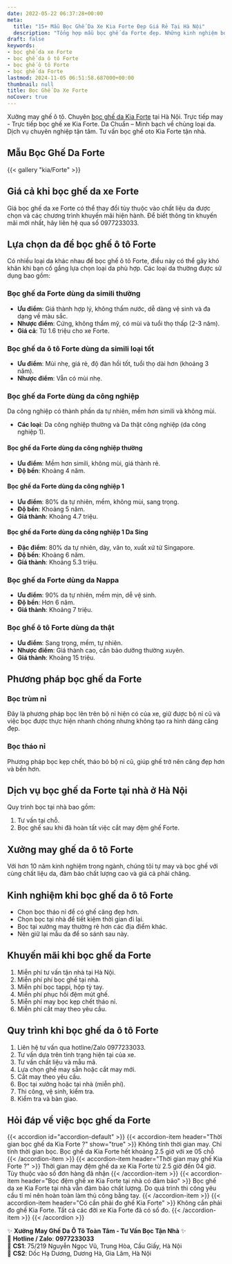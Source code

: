 ```yaml
---
date: 2022-05-22 06:37:28+00:00
meta:
  title: "15+ Mẫu Bọc Ghế Da Xe Kia Forte Đẹp Giá Rẻ Tại Hà Nội"
  description: "Tổng hợp mẫu bọc ghế da Forte đẹp. Những kinh nghiệm bọc ghế ô tô Kia Forte. Chương trình khuyến mãi bọc ghế Forte. Bảng giá bọc ghế da xe Kia Forte"
draft: false
keywords:
- bọc ghế da xe Forte
- bọc ghế da ô tô Forte
- bọc ghế ô tô Forte
- bọc ghế da Forte
lastmod: 2024-11-05 06:51:58.687000+00:00
thumbnail: null
title: Bọc Ghế Da Xe Forte
noCover: true
---
```


Xưởng may ghế ô tô. Chuyên [bọc ghế da Kia Forte](https://bocgheoto.vn/kia/boc-ghe-da-xe-kia-forte.html/) tại Hà Nội. Trực tiếp may - Trực tiếp bọc ghế xe Kia Forte. Da Chuẩn – Minh bạch về chủng loại da. Dịch vụ chuyên nghiệp tận tâm. Tư vấn bọc ghế oto Kia Forte tận nhà.

## Mẫu Bọc Ghế Da Forte
{{< gallery "kia/Forte" >}}

## Giá cả khi bọc ghế da xe Forte

Giá bọc ghế da xe Forte có thể thay đổi tùy thuộc vào chất liệu da được chọn và các chương trình khuyến mãi hiện hành. Để biết thông tin khuyến mãi mới nhất, hãy liên hệ qua số 0977233033.

## Lựa chọn da để bọc ghế ô tô Forte

Có nhiều loại da khác nhau để bọc ghế ô tô Forte, điều này có thể gây khó khăn khi bạn cố gắng lựa chọn loại da phù hợp. Các loại da thường được sử dụng bao gồm:

### Bọc ghế da Forte dùng da simili thường
- **Ưu điểm**: Giá thành hợp lý, không thấm nước, dễ dàng vệ sinh và đa dạng về màu sắc.
- **Nhược điểm**: Cứng, không thẩm mỹ, có mùi và tuổi thọ thấp (2-3 năm).
- **Giá cả**: Từ 1.6 triệu cho xe Forte.

### Bọc ghế da ô tô Forte dùng da simili loại tốt
- **Ưu điểm**: Mùi nhẹ, giá rẻ, độ đàn hồi tốt, tuổi thọ dài hơn (khoảng 3 năm).
- **Nhược điểm**: Vẫn có mùi nhẹ.

### Bọc ghế da Forte dùng da công nghiệp
Da công nghiệp có thành phần da tự nhiên, mềm hơn simili và không mùi.
- **Các loại**: Da công nghiệp thường và Da thật công nghiệp (da công nghiệp 1).

#### Bọc ghế da Forte dùng da công nghiệp thường
- **Ưu điểm**: Mềm hơn simili, không mùi, giá thành rẻ.
- **Độ bền**: Khoảng 4 năm.

#### Bọc ghế da Forte dùng da công nghiệp 1
- **Ưu điểm**: 80% da tự nhiên, mềm, không mùi, sang trọng.
- **Độ bền**: Khoảng 5 năm.
- **Giá thành**: Khoảng 4.7 triệu.

#### Bọc ghế da Forte dùng da công nghiệp 1 Da Sing
- **Đặc điểm**: 80% da tự nhiên, dày, vân to, xuất xứ từ Singapore.
- **Độ bền**: Khoảng 6 năm.
- **Giá thành**: Khoảng 5.3 triệu.

### Bọc ghế da Forte dùng da Nappa
- **Ưu điểm**: 90% da tự nhiên, mềm mịn, dễ vệ sinh.
- **Độ bền**: Hơn 6 năm.
- **Giá thành**: Khoảng 7 triệu.

### Bọc ghế ô tô Forte dùng da thật
- **Ưu điểm**: Sang trọng, mềm, tự nhiên.
- **Nhược điểm**: Giá thành cao, cần bảo dưỡng thường xuyên.
- **Giá thành**: Khoảng 15 triệu.

## Phương pháp bọc ghế da Forte

### Bọc trùm nỉ
Đây là phương pháp bọc lên trên bộ nỉ hiện có của xe, giữ được bộ nỉ cũ và việc bọc được thực hiện nhanh chóng nhưng không tạo ra hình dáng căng đẹp.

### Bọc tháo nỉ
Phương pháp bọc kẹp chết, tháo bỏ bộ nỉ cũ, giúp ghế trở nên căng đẹp hơn và bền hơn.

## Dịch vụ bọc ghế da Forte tại nhà ở Hà Nội

Quy trình bọc tại nhà bao gồm: 
1. Tư vấn tại chỗ.
2. Bọc ghế sau khi đã hoàn tất việc cắt may đệm ghế Forte.

## Xưởng may ghế da ô tô Forte

Với hơn 10 năm kinh nghiệm trong ngành, chúng tôi tự may và bọc ghế với cùng chất liệu da, đảm bảo chất lượng cao và giá cả phải chăng.

## Kinh nghiệm khi bọc ghế da ô tô Forte
- Chọn bọc tháo nỉ để có ghế căng đẹp hơn.
- Chọn bọc tại nhà để tiết kiệm thời gian đi lại.
- Bọc tại xưởng may thường rẻ hơn các địa điểm khác.
- Nên giữ lại mẫu da để so sánh sau này.

## Khuyến mãi khi bọc ghế da Forte
1. Miễn phí tư vấn tận nhà tại Hà Nội.
2. Miễn phí phí bọc ghế tại nhà.
3. Miễn phí bọc tappi, hộp tỳ tay.
4. Miễn phí phục hồi đệm mút ghế.
5. Miễn phí may bọc kẹp chết tháo nỉ.
6. Miễn phí cắt may theo yêu cầu.

## Quy trình khi bọc ghế da ô tô Forte
1. Liên hệ tư vấn qua hotline/Zalo 0977233033.
2. Tư vấn dựa trên tình trạng hiện tại của xe.
3. Tư vấn chất liệu và mẫu mã.
4. Lựa chọn ghế may sẵn hoặc cắt may mới.
5. Cắt may theo yêu cầu.
6. Bọc tại xưởng hoặc tại nhà (miễn phí).
7. Thi công, vệ sinh, kiểm tra.
8. Kiểm tra và bàn giao.

## Hỏi đáp về việc bọc ghế da Forte

{{< accordion id="accordion-default" >}}
  {{< accordion-item header="Thời gian bọc ghế da Kia Forte ?" show="true" >}}
    Không tính thời gian may. Chỉ tính thời gian bọc. Bọc ghế da Kia Forte hết khoảng 2.5 giờ với xe 05 chỗ
  {{< /accordion-item >}}
  {{< accordion-item header="Thời gian may ghế Kia Forte ?" >}}
    Thời gian may đệm ghế da xe Kia Forte từ 2.5 giờ đến 04 giờ. Tùy thuộc vào số đơn hàng đã nhận
  {{< /accordion-item >}}
  {{< accordion-item header="Bọc đệm ghế xe Kia Forte tại nhà có đảm bảo" >}}
    Bọc ghế da xe Kia Forte tại nhà vẫn đảm bảo chất lượng. Do quá trình thi công yêu cầu tỉ mỉ nên hoàn toàn làm thủ công bằng tay.
  {{< /accordion-item >}}
  {{< accordion-item header="Có cần phải đo ghế Kia Forte" >}}
    Không cần phải đo ghế Kia Forte. Tất cả các đời xe Kia Forte đã có số đo.
  {{< /accordion-item >}}
{{< /accordion >}}

✨ **Xưởng May Ghế Da Ô Tô Toàn Tâm - Tư Vấn Bọc Tận Nhà** ✨  
📱 **Hotline / Zalo**: **0977233033**  
📍 **CS1**: 75/219 Nguyễn Ngọc Vũ, Trung Hòa, Cầu Giấy, Hà Nội  
📍 **CS2**: Dốc Hạ Dương, Dương Hà, Gia Lâm, Hà Nội


